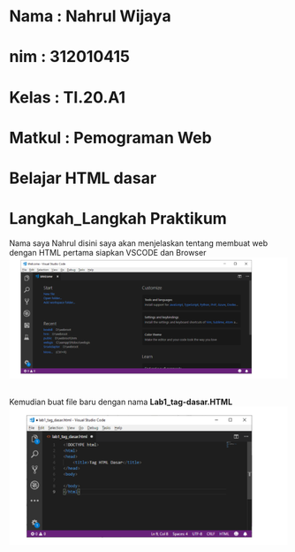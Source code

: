 # Nama : Nahrul Wijaya
# nim : 312010415
# Kelas : TI.20.A1
# Matkul : Pemograman Web
# Belajar HTML dasar
# Langkah_Langkah Praktikum
Nama saya Nahrul disini saya akan menjelaskan tentang membuat web dengan HTML
pertama siapkan  VSCODE dan Browser
![p](gambar/gb.09.png.PNG)

<br>Kemudian buat file baru dengan nama <b> Lab1_tag-dasar.HTML
![p](gambar/gb.10.png.PNG)


